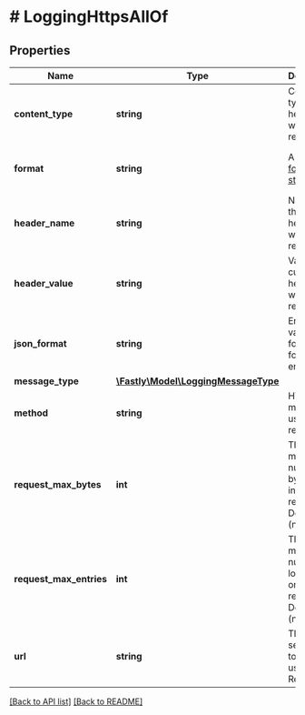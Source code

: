 # # LoggingHttpsAllOf

## Properties

Name | Type | Description | Notes
------------ | ------------- | ------------- | -------------
**content_type** | **string** | Content type of the header sent with the request. | [optional] [default to 'null']
**format** | **string** | A Fastly [log format string](https://docs.fastly.com/en/guides/custom-log-formats). | [optional] [default to '%h %l %u %t "%r" %&gt;s %b']
**header_name** | **string** | Name of the custom header sent with the request. | [optional] [default to 'null']
**header_value** | **string** | Value of the custom header sent with the request. | [optional] [default to 'null']
**json_format** | **string** | Enforces valid JSON formatting for log entries. | [optional]
**message_type** | [**\Fastly\Model\LoggingMessageType**](LoggingMessageType.md) |  | [optional]
**method** | **string** | HTTP method used for request. | [optional] [default to METHOD_POST]
**request_max_bytes** | **int** | The maximum number of bytes sent in one request. Defaults &#x60;0&#x60; (no limit). | [optional] [default to 0]
**request_max_entries** | **int** | The maximum number of logs sent in one request. Defaults &#x60;0&#x60; (no limit). | [optional] [default to 0]
**url** | **string** | The URL to send logs to. Must use HTTPS. Required. | [optional]

[[Back to API list]](../../README.md#endpoints) [[Back to README]](../../README.md)
